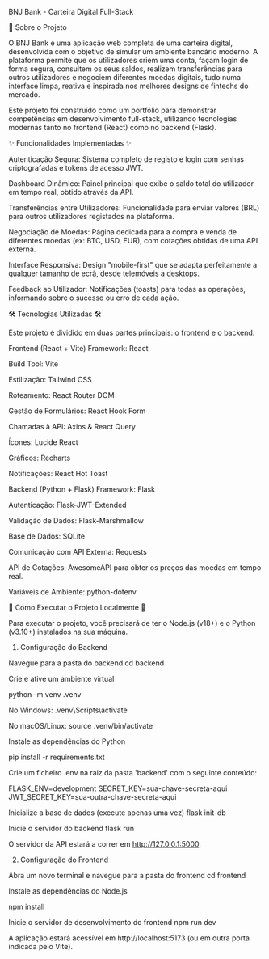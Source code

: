 BNJ Bank - Carteira Digital Full-Stack

📖 Sobre o Projeto

O BNJ Bank é uma aplicação web completa de uma carteira digital, desenvolvida com o objetivo de simular um ambiente bancário moderno. A plataforma permite que os utilizadores criem uma conta, façam login de forma segura, consultem os seus saldos, realizem transferências para outros utilizadores e negociem diferentes moedas digitais, tudo numa interface limpa, reativa e inspirada nos melhores designs de fintechs do mercado.

Este projeto foi construído como um portfólio para demonstrar competências em desenvolvimento full-stack, utilizando tecnologias modernas tanto no frontend (React) como no backend (Flask).

✨ Funcionalidades Implementadas ✨

Autenticação Segura: Sistema completo de registo e login com senhas criptografadas e tokens de acesso JWT.

Dashboard Dinâmico: Painel principal que exibe o saldo total do utilizador em tempo real, obtido através da API.

Transferências entre Utilizadores: Funcionalidade para enviar valores (BRL) para outros utilizadores registados na plataforma.

Negociação de Moedas: Página dedicada para a compra e venda de diferentes moedas (ex: BTC, USD, EUR), com cotações obtidas de uma API externa.

Interface Responsiva: Design "mobile-first" que se adapta perfeitamente a qualquer tamanho de ecrã, desde telemóveis a desktops.

Feedback ao Utilizador: Notificações (toasts) para todas as operações, informando sobre o sucesso ou erro de cada ação.

🛠️ Tecnologias Utilizadas 🛠️ 

Este projeto é dividido em duas partes principais: o frontend e o backend.

Frontend (React + Vite)
Framework: React

Build Tool: Vite

Estilização: Tailwind CSS

Roteamento: React Router DOM

Gestão de Formulários: React Hook Form

Chamadas à API: Axios & React Query

Ícones: Lucide React

Gráficos: Recharts

Notificações: React Hot Toast

Backend (Python + Flask)
Framework: Flask

Autenticação: Flask-JWT-Extended

Validação de Dados: Flask-Marshmallow

Base de Dados: SQLite

Comunicação com API Externa: Requests

API de Cotações: AwesomeAPI para obter os preços das moedas em tempo real.

Variáveis de Ambiente: python-dotenv

🚀 Como Executar o Projeto Localmente 🚀

Para executar o projeto, você precisará de ter o Node.js (v18+) e o Python (v3.10+) instalados na sua máquina.

1. Configuração do Backend

Navegue para a pasta do backend
cd backend

Crie e ative um ambiente virtual

python -m venv .venv

No Windows:
.venv\Scripts\activate

No macOS/Linux:
source .venv/bin/activate

Instale as dependências do Python

pip install -r requirements.txt

Crie um ficheiro .env na raiz da pasta 'backend' com o seguinte conteúdo:

FLASK_ENV=development
SECRET_KEY=sua-chave-secreta-aqui
JWT_SECRET_KEY=sua-outra-chave-secreta-aqui

Inicialize a base de dados (execute apenas uma vez)
flask init-db

Inicie o servidor do backend
flask run

O servidor da API estará a correr em http://127.0.0.1:5000.

2. Configuração do Frontend
   
Abra um novo terminal e navegue para a pasta do frontend
cd frontend

Instale as dependências do Node.js

npm install

Inicie o servidor de desenvolvimento do frontend
npm run dev

A aplicação estará acessível em http://localhost:5173 (ou em outra porta indicada pelo Vite).
